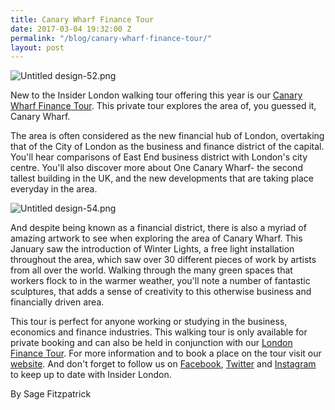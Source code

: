 ```yaml
---
title: Canary Wharf Finance Tour
date: 2017-03-04 19:32:00 Z
permalink: "/blog/canary-wharf-finance-tour/"
layout: post
---
```


![Untitled design-52.png](/uploads/Untitled%20design-52.png)


New to the Insider London walking tour offering this year is our [Canary Wharf Finance Tour](https://www.insider-london.co.uk/tours/canary-wharf-finance-tour/). This private tour explores the area of, you guessed it, Canary Wharf.  

The area is often considered as the new financial hub of London, overtaking that of the City of London as the business and finance district of the capital. You'll hear comparisons of East End business district with London's city centre.  You'll also discover more about One Canary Wharf- the second tallest building in the UK, and the new developments that are taking place everyday in the area.  

![Untitled design-54.png](/uploads/Untitled%20design-54.png)


And despite being known as a financial district, there is also a myriad of amazing artwork to see when exploring the area of Canary Wharf. This January saw the introduction of Winter Lights, a free light installation throughout the area, which saw over 30 different pieces of work by artists from all over the world. Walking through the many green spaces that workers flock to in the warmer weather, you'll note a number of fantastic sculptures, that adds a sense of creativity to this otherwise business and financially driven area.  

This tour is perfect for anyone working or studying in the business, economics and finance industries. This walking tour is only available for private booking and can also be held in conjunction with our [London Finance Tour](https://www.insider-london.co.uk/tours/london-finance-walking-tour/).  For more information and to book a place on the tour visit our [website](https://www.insider-london.co.uk). And don't forget to follow us on [Facebook](https://www.facebook.com/insiderlondon/), [Twitter](http://twitter.com/insiderlondon) and [Instagram](http://instagram.com/insiderlondontours/) to keep up to date with Insider London.

By Sage Fitzpatrick